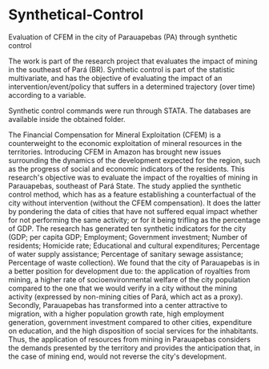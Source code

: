 # Synthetical-Control
Evaluation of CFEM in the city of Parauapebas (PA) through synthetic control


The work is part of the research project that evaluates the impact of mining in the southeast of Pará (BR). Synthetic control is part of the statistic
multivariate, and has the objective of evaluating the impact of an intervention/event/policy that suffers in a determined trajectory (over time) according to a variable.

Synthetic control commands were run through STATA. The databases are available inside the obtained folder.

The Financial Compensation for Mineral Exploitation (CFEM) is a counterweight to the economic exploitation of mineral resources in the territories. Introducing CFEM in Amazon has brought new issues surrounding the dynamics of the development expected for the region, such as the progress of social and economic indicators of the residents. This research's objective was to evaluate the impact of the royalties of mining in Parauapebas, southeast of Pará State. The study applied the synthetic control method, which has as a feature establishing a counterfactual of the city without intervention (without the CFEM compensation). It does the latter by pondering the data of cities that have not suffered equal impact whether for not performing the same activity; or for it being trifling as the percentage of GDP. The research has generated ten synthetic indicators for the city (GDP; per capita GDP; Employment; Government investment; Number of residents; Homicide rate; Educational and cultural expenditures; Percentage of water supply assistance; Percentage of sanitary sewage assistance; Percentage of waste collection). We found that the city of Parauapebas is in a better position for development due to: the application of royalties from mining, a higher rate of socioenvironmental welfare of the city population compared to the one that we would verify in a city without the mining activity (expressed by non-mining cities of Pará, which act as a proxy). Secondly, Parauapebas has transformed into a center attractive to migration, with a higher population growth rate, high employment generation, government investment compared to other cities, expenditure on education, and the high disposition of social services for the inhabitants. Thus, the application of resources from mining in Parauapebas considers the demands presented by the territory and provides the anticipation that, in the case of mining end, would not reverse the city's development.
